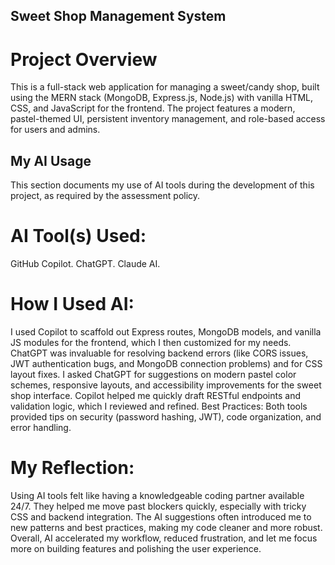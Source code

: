 ## Sweet Shop Management System

# Project Overview
This is a full-stack web application for managing a sweet/candy shop, built using the MERN stack (MongoDB, Express.js, Node.js) with vanilla HTML, CSS, and JavaScript for the frontend. The project features a modern, pastel-themed UI, persistent inventory management, and role-based access for users and admins.


## My AI Usage
This section documents my use of AI tools during the development of this project, as required by the assessment policy.

# AI Tool(s) Used:
GitHub Copilot.
ChatGPT.
Claude AI.

# How I Used AI:
I used Copilot to scaffold out Express routes, MongoDB models, and vanilla JS modules for the frontend, which I then customized for my needs.
ChatGPT was invaluable for resolving backend errors (like CORS issues, JWT authentication bugs, and MongoDB connection problems) and for CSS layout fixes.
I asked ChatGPT for suggestions on modern pastel color schemes, responsive layouts, and accessibility improvements for the sweet shop interface.
Copilot helped me quickly draft RESTful endpoints and validation logic, which I reviewed and refined.
Best Practices: Both tools provided tips on security (password hashing, JWT), code organization, and error handling.


# My Reflection:
Using AI tools felt like having a knowledgeable coding partner available 24/7. They helped me move past blockers quickly, especially with tricky CSS and backend integration. The AI suggestions often introduced me to new patterns and best practices, making my code cleaner and more robust. Overall, AI accelerated my workflow, reduced frustration, and let me focus more on building features and polishing the user experience.
